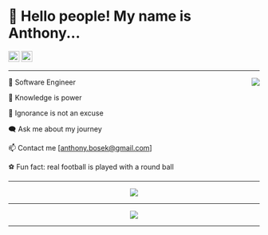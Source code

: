 
# 👋 Hello people! My name is Anthony...
<div>
<img src='https://img.shields.io/github/followers/anthonyBosek?label=Followers&style=social' height='22'>
<img src='https://api.visitorbadge.io/api/visitors?path=https%3A%2F%2Fgithub.com%2FanthonyBosek&countColor=%232ccce4&style=flat' height='22'>
</div>

---

<img src="https://github-readme-stats-sigma-five.vercel.app/api?username=anthonyBosek&count_private=true&show_icons=true&theme=dracula" align="right">

💼 Software Engineer

🌱 Knowledge is power

🚫 Ignorance is not an excuse

🗨  Ask me about my journey

📫 Contact me [anthony.bosek@gmail.com]

⚽ Fun fact: real football is played with a round ball

---

<p align="center">
  <a href="https://skillicons.dev">
    <img src="https://skillicons.dev/icons?i=html,css,sass,tailwind,materialui,styledcomponents,bootstrap,git,github,githubactions,bash,vscode,stackoverflow,figma,js,ts,jquery,regex,react,redux,nodejs,express,mongodb,graphql,aws,apollo,jest,pug&perline=14&theme=dark" />
  </a>
</p>

---

<div align='center'>
<img src="https://github-profile-summary-cards.vercel.app/api/cards/profile-details?username=anthonyBosek&count_private=true&theme=dracula">
</div>
<div align='center'>
<!-- <img src="https://github-profile-summary-cards.vercel.app/api/cards/stats?username=anthonyBosek&count_private=true&theme=dracula"> -->
<!-- <img src="http://github-profile-summary-cards.vercel.app/api/cards/productive-time?username=anthonyBosek&count_private=true&theme=dracula&utcOffset=8"> -->
</div>

---

<!--  -->

<!--[![Anurag's GitHub stats](https://github-readme-stats.vercel.app/api?username=anthonyBosek&count_private=true&show_icons=true&theme=dracula)](https://github.com/anuraghazra/github-readme-stats) -->
<!-- [![Top Langs](https://github-readme-stats.vercel.app/api/top-langs/?username=anthonyBosek)](https://github.com/anuraghazra/github-readme-stats) -->
